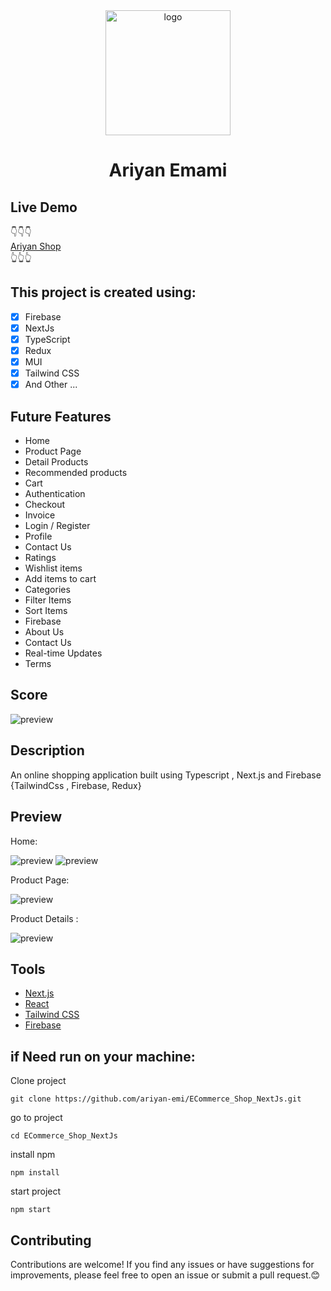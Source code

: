 <div align="center">
  <a href="https://ariyanem.ir">
    <img alt="logo" src="https://ariyanem.ir/assets/images/ariyan.png" width="200" />
  </a>
<h1 align="center">
    Ariyan Emami
  </h1>
</div>

## Live Demo

👇👇👇<br/>
<a href="https://ariyan-ecommerce-shop-next-js.vercel.app/">Ariyan Shop</a><br/>
👆👆👆

## This project is created using:

- [x] Firebase
- [x] NextJs
- [x] TypeScript
- [x] Redux
- [x] MUI
- [x] Tailwind CSS
- [x] And Other ...

## Future Features

- Home
- Product Page
- Detail Products
- Recommended products
- Cart
- Authentication
- Checkout
- Invoice
- Login / Register
- Profile
- Contact Us
- Ratings
- Wishlist items
- Add items to cart
- Categories
- Filter Items
- Sort Items
- Firebase
- About Us 
- Contact Us
- Real-time Updates
- Terms

## Score
![preview](https://ariyanem.ir/NextJsECommerceScreenshot/score.png)

## Description

An online shopping application built using Typescript , Next.js and Firebase {TailwindCss , Firebase, Redux}

## Preview
Home:

![preview](https://ariyanem.ir/NextJsECommerceScreenshot/Home1.png)
![preview](https://ariyanem.ir/NextJsECommerceScreenshot/Home2.png)

Product Page:

![preview](https://ariyanem.ir/NextJsECommerceScreenshot/Products.png)

Product Details :

![preview](https://ariyanem.ir/NextJsECommerceScreenshot/ProductDetails.png)


## Tools

- [Next.js](https://nextjs.org)
- [React](https://reactjs.org)
- [Tailwind CSS](https://tailwindcss.com)
- [Firebase](https://firebase.google.com)
 
## if Need run on your machine:

Clone project
```
git clone https://github.com/ariyan-emi/ECommerce_Shop_NextJs.git
```
go to project
```
cd ECommerce_Shop_NextJs
```
install npm
```
npm install
```
start project
```
npm start
```
## Contributing
Contributions are welcome! If you find any issues or have suggestions for improvements, please feel free to open an issue or submit a pull request.😊

